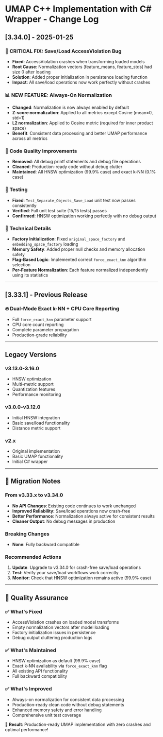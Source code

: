 # UMAP C++ Implementation with C# Wrapper - Change Log

## [3.34.0] - 2025-01-25

### 🚨 **CRITICAL FIX: Save/Load AccessViolation Bug**
- **Fixed**: AccessViolation crashes when transforming loaded models
- **Root Cause**: Normalization vectors (feature_means, feature_stds) had size 0 after loading
- **Solution**: Added proper initialization in persistence loading function
- **Impact**: All save/load operations now work perfectly without crashes

### 📊 **NEW FEATURE: Always-On Normalization**
- **Changed**: Normalization is now always enabled by default
- **Z-score normalization**: Applied to all metrics except Cosine (mean=0, std=1)
- **L2 normalization**: Applied to Cosine metric (required for inner product space)
- **Benefit**: Consistent data processing and better UMAP performance across all metrics

### 🧹 **Code Quality Improvements**
- **Removed**: All debug printf statements and debug file operations
- **Cleaned**: Production-ready code without debug clutter
- **Maintained**: All HNSW optimization (99.9% case) and exact k-NN (0.1% case)

### 🧪 **Testing**
- **Fixed**: `Test_Separate_Objects_Save_Load` unit test now passes consistently
- **Verified**: Full unit test suite (15/15 tests) passes
- **Confirmed**: HNSW optimization working perfectly with no debug output

### 🔧 **Technical Details**
- **Factory Initialization**: Fixed `original_space_factory` and `embedding_space_factory` loading
- **Memory Safety**: Added proper null checks and memory allocation safety
- **Flag-Based Logic**: Implemented correct `force_exact_knn` algorithm selection
- **Per-Feature Normalization**: Each feature normalized independently using its statistics

---

## [3.33.1] - Previous Release

### 🔥 **Dual-Mode Exact k-NN + CPU Core Reporting**
- Full `force_exact_knn` parameter support
- CPU core count reporting
- Complete parameter propagation
- Production-grade reliability

---

## Legacy Versions

### v3.13.0-3.16.0
- HNSW optimization
- Multi-metric support
- Quantization features
- Performance monitoring

### v3.0.0-v3.12.0
- Initial HNSW integration
- Basic save/load functionality
- Distance metric support

### v2.x
- Original implementation
- Basic UMAP functionality
- Initial C# wrapper

---

## 🎯 **Migration Notes**

### From v3.33.x to v3.34.0
- **No API Changes**: Existing code continues to work unchanged
- **Improved Reliability**: Save/load operations now crash-free
- **Better Performance**: Normalization always active for consistent results
- **Cleaner Output**: No debug messages in production

### Breaking Changes
- **None**: Fully backward compatible

### Recommended Actions
1. **Update**: Upgrade to v3.34.0 for crash-free save/load operations
2. **Test**: Verify your save/load workflows work correctly
3. **Monitor**: Check that HNSW optimization remains active (99.9% case)

---

## 🚀 **Quality Assurance**

### ✅ **What's Fixed**
- AccessViolation crashes on loaded model transforms
- Empty normalization vectors after model loading
- Factory initialization issues in persistence
- Debug output cluttering production logs

### ✅ **What's Maintained**
- HNSW optimization as default (99.9% case)
- Exact k-NN availability via `force_exact_knn` flag
- All existing API functionality
- Full backward compatibility

### ✅ **What's Improved**
- Always-on normalization for consistent data processing
- Production-ready clean code without debug statements
- Enhanced memory safety and error handling
- Comprehensive unit test coverage

**🎉 Result**: Production-ready UMAP implementation with zero crashes and optimal performance!